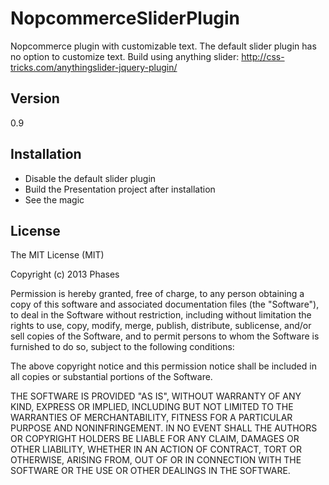 NopcommerceSliderPlugin
=======================

Nopcommerce plugin with customizable text. The default slider plugin has no option to customize text. Build using anything slider:
http://css-tricks.com/anythingslider-jquery-plugin/

Version
----

0.9

Installation
--------------

  - Disable the default slider plugin
  - Build the Presentation project after installation
  - See the magic

License
----

The MIT License (MIT)

Copyright (c) 2013 Phases

Permission is hereby granted, free of charge, to any person obtaining a copy of
this software and associated documentation files (the "Software"), to deal in
the Software without restriction, including without limitation the rights to
use, copy, modify, merge, publish, distribute, sublicense, and/or sell copies of
the Software, and to permit persons to whom the Software is furnished to do so,
subject to the following conditions:

The above copyright notice and this permission notice shall be included in all
copies or substantial portions of the Software.

THE SOFTWARE IS PROVIDED "AS IS", WITHOUT WARRANTY OF ANY KIND, EXPRESS OR
IMPLIED, INCLUDING BUT NOT LIMITED TO THE WARRANTIES OF MERCHANTABILITY, FITNESS
FOR A PARTICULAR PURPOSE AND NONINFRINGEMENT. IN NO EVENT SHALL THE AUTHORS OR
COPYRIGHT HOLDERS BE LIABLE FOR ANY CLAIM, DAMAGES OR OTHER LIABILITY, WHETHER
IN AN ACTION OF CONTRACT, TORT OR OTHERWISE, ARISING FROM, OUT OF OR IN
CONNECTION WITH THE SOFTWARE OR THE USE OR OTHER DEALINGS IN THE SOFTWARE.
